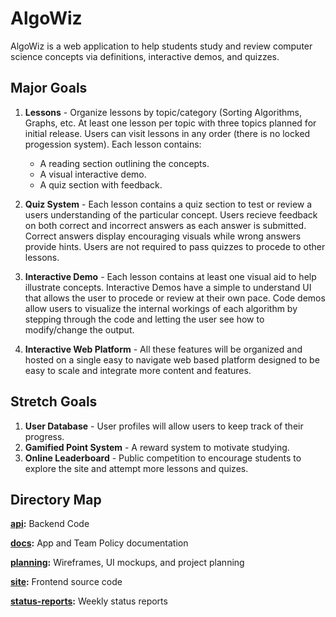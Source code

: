 # AlgoWiz

AlgoWiz is a web application to help students study and review computer science concepts via definitions, interactive demos, and quizzes.

## Major Goals
1. **Lessons** - Organize lessons by topic/category (Sorting Algorithms, Graphs, etc.
At least one lesson per topic with three topics planned for initial release.
Users can visit lessons in any order (there is no locked progession system).
Each lesson contains: 
    * A reading section outlining the concepts.
    * A visual interactive demo.
    * A quiz section with feedback.

2. **Quiz System** - Each lesson contains a quiz section to test or review a users
understanding of the particular concept. Users recieve feedback on both correct 
and incorrect answers as each answer is submitted. Correct answers display encouraging visuals while wrong answers provide hints. Users are not required to 
pass quizzes to procede to other lessons. 

3. **Interactive Demo** - Each lesson contains at least one visual aid to help illustrate concepts. Interactive Demos have a simple to understand UI that allows
the user to procede or review at their own pace. Code demos allow users to 
visualize the internal workings of each algorithm by stepping through the code and letting the user see how to modify/change the output.

4. **Interactive Web Platform** - All these features will be organized and hosted
on a single easy to navigate web based platform designed to be easy to scale and
integrate more content and features.

## Stretch Goals
1. **User Database** - User profiles will allow users to keep track of their progress.
2. **Gamified Point System** - A reward system to motivate studying. 
3. **Online Leaderboard** - Public competition to encourage students to explore the site and attempt more lessons and quizes. 

## Directory Map

**[api](/api):** Backend Code 

**[docs](/docs):** App and Team Policy documentation

**[planning](/planning):** Wireframes, UI mockups, and project planning

**[site](/site):** Frontend source code

**[status-reports](/status-reports):** Weekly status reports

